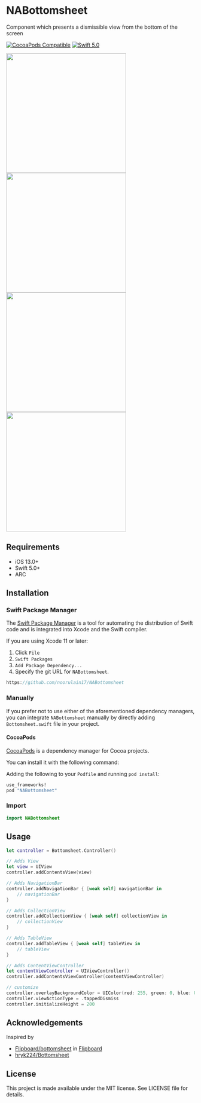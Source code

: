# NABottomsheet

Component which presents a dismissible view from the bottom of the screen

[![CocoaPods Compatible](http://img.shields.io/cocoapods/v/NABottomsheet.svg?style=flat)](http://cocoadocs.org/docsets/NABottomsheet)
[![Swift 5.0](https://img.shields.io/badge/Swift-5.0-orange.svg?style=flat)](https://developer.apple.com/swift/)

<img src="https://github.com/noorulain17/NABottomsheet/wiki/images/sample1.gif" width="320" > <img src="https://github.com/noorulain17/NABottomsheet/wiki/images/sample2.gif" width="320" > <img src="https://github.com/noorulain17/NABottomsheet/wiki/images/sample3.gif" width="320" > <img src="https://github.com/noorulain17/NABottomsheet/wiki/images/sample4.gif" width="320" >

## Requirements
- iOS 13.0+
- Swift 5.0+
- ARC

## Installation

### Swift Package Manager

The [Swift Package Manager](https://swift.org/package-manager/) is a tool for automating the distribution of Swift code and is integrated into Xcode and the Swift compiler.

If you are using Xcode 11 or later:
 1. Click `File`
 2. `Swift Packages`
 3. `Add Package Dependency...`
 4. Specify the git URL for `NABottomsheet`.

```swift
https://github.com/noorulain17/NABottomsheet
```

### Manually

If you prefer not to use either of the aforementioned dependency managers, you can integrate `NABottomsheet`  manually by directly adding `Bottomsheet.swift` file in your project.


#### CocoaPods

[CocoaPods](http://cocoapods.org) is a dependency manager for Cocoa projects.

You can install it with the following command:

Adding the following to your `Podfile` and running `pod install`:

```Ruby
use_frameworks!
pod "NABottomsheet"
```

### Import

```Swift
import NABottomsheet
```

## Usage

```Swift
let controller = Bottomsheet.Controller()

// Adds View
let view = UIView
controller.addContentsView(view)

// Adds NavigationBar
controller.addNavigationBar { [weak self] navigationBar in
    // navigationBar
}

// Adds CollectionView
controller.addCollectionView { [weak self] collectionView in
    // collectionView
}

// Adds TableView
controller.addTableView { [weak self] tableView in
    // tableView
}

// Adds ContentViewController
let contentViewController = UIViewController()
controller.addContentsViewController(contentViewController)

// customize
controller.overlayBackgroundColor = UIColor(red: 255, green: 0, blue: 0, alpha: 0.3)
controller.viewActionType = .tappedDismiss
controller.initializeHeight = 200
```

## Acknowledgements

Inspired by
* [Flipboard/bottomsheet](https://github.com/Flipboard/bottomsheet) in [Flipboard](https://github.com/Flipboard)
* [hryk224/Bottomsheet](https://github.com/hryk224/Bottomsheet)

## License

This project is made available under the MIT license. See LICENSE file for details.
